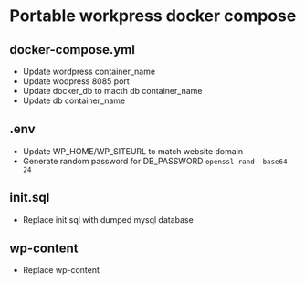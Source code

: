 # Portable workpress docker compose

## docker-compose.yml
* Update wordpress container_name
* Update wodpress 8085 port
* Update docker_db to macth db container_name
* Update db container_name

## .env
* Update WP_HOME/WP_SITEURL to match website domain
* Generate random password for DB_PASSWORD `openssl rand -base64 24`

## init.sql
* Replace init.sql with dumped mysql database

## wp-content
* Replace wp-content

